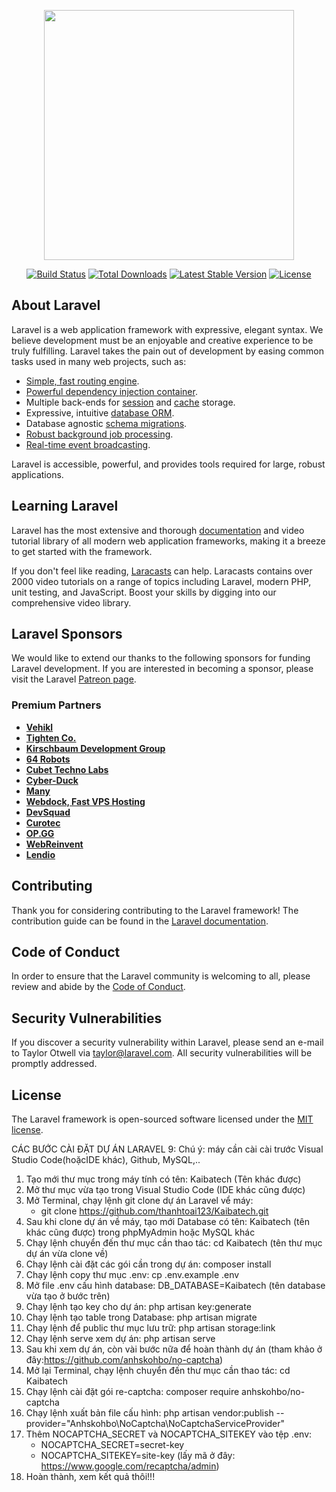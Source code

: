 <p align="center"><a href="https://laravel.com" target="_blank"><img src="https://raw.githubusercontent.com/laravel/art/master/logo-lockup/5%20SVG/2%20CMYK/1%20Full%20Color/laravel-logolockup-cmyk-red.svg" width="400"></a></p>

<p align="center">
<a href="https://travis-ci.org/laravel/framework"><img src="https://travis-ci.org/laravel/framework.svg" alt="Build Status"></a>
<a href="https://packagist.org/packages/laravel/framework"><img src="https://img.shields.io/packagist/dt/laravel/framework" alt="Total Downloads"></a>
<a href="https://packagist.org/packages/laravel/framework"><img src="https://img.shields.io/packagist/v/laravel/framework" alt="Latest Stable Version"></a>
<a href="https://packagist.org/packages/laravel/framework"><img src="https://img.shields.io/packagist/l/laravel/framework" alt="License"></a>
</p>

## About Laravel

Laravel is a web application framework with expressive, elegant syntax. We believe development must be an enjoyable and creative experience to be truly fulfilling. Laravel takes the pain out of development by easing common tasks used in many web projects, such as:

- [Simple, fast routing engine](https://laravel.com/docs/routing).
- [Powerful dependency injection container](https://laravel.com/docs/container).
- Multiple back-ends for [session](https://laravel.com/docs/session) and [cache](https://laravel.com/docs/cache) storage.
- Expressive, intuitive [database ORM](https://laravel.com/docs/eloquent).
- Database agnostic [schema migrations](https://laravel.com/docs/migrations).
- [Robust background job processing](https://laravel.com/docs/queues).
- [Real-time event broadcasting](https://laravel.com/docs/broadcasting).

Laravel is accessible, powerful, and provides tools required for large, robust applications.

## Learning Laravel

Laravel has the most extensive and thorough [documentation](https://laravel.com/docs) and video tutorial library of all modern web application frameworks, making it a breeze to get started with the framework.

If you don't feel like reading, [Laracasts](https://laracasts.com) can help. Laracasts contains over 2000 video tutorials on a range of topics including Laravel, modern PHP, unit testing, and JavaScript. Boost your skills by digging into our comprehensive video library.

## Laravel Sponsors

We would like to extend our thanks to the following sponsors for funding Laravel development. If you are interested in becoming a sponsor, please visit the Laravel [Patreon page](https://patreon.com/taylorotwell).

### Premium Partners

- **[Vehikl](https://vehikl.com/)**
- **[Tighten Co.](https://tighten.co)**
- **[Kirschbaum Development Group](https://kirschbaumdevelopment.com)**
- **[64 Robots](https://64robots.com)**
- **[Cubet Techno Labs](https://cubettech.com)**
- **[Cyber-Duck](https://cyber-duck.co.uk)**
- **[Many](https://www.many.co.uk)**
- **[Webdock, Fast VPS Hosting](https://www.webdock.io/en)**
- **[DevSquad](https://devsquad.com)**
- **[Curotec](https://www.curotec.com/services/technologies/laravel/)**
- **[OP.GG](https://op.gg)**
- **[WebReinvent](https://webreinvent.com/?utm_source=laravel&utm_medium=github&utm_campaign=patreon-sponsors)**
- **[Lendio](https://lendio.com)**

## Contributing

Thank you for considering contributing to the Laravel framework! The contribution guide can be found in the [Laravel documentation](https://laravel.com/docs/contributions).

## Code of Conduct

In order to ensure that the Laravel community is welcoming to all, please review and abide by the [Code of Conduct](https://laravel.com/docs/contributions#code-of-conduct).

## Security Vulnerabilities

If you discover a security vulnerability within Laravel, please send an e-mail to Taylor Otwell via [taylor@laravel.com](mailto:taylor@laravel.com). All security vulnerabilities will be promptly addressed.

## License

The Laravel framework is open-sourced software licensed under the [MIT license](https://opensource.org/licenses/MIT).


CÁC BƯỚC CÀI ĐẶT DỰ ÁN LARAVEL 9:
Chú ý: máy cần cài cài trước Visual Studio Code(hoặcIDE khác), Github, MySQL,..
1. Tạo mới thư mục trong máy tính có tên: Kaibatech (Tên khác được)
2. Mở thư mục vừa tạo trong Visual Studio Code (IDE khác cũng được)
3. Mở Terminal, chạy lệnh git clone dự án Laravel vể máy:
    - git clone https://github.com/thanhtoai123/Kaibatech.git
4. Sau khi clone dự án về máy, tạo mới Database có tên: Kaibatech (tên khác cũng được) trong phpMyAdmin hoặc MySQL khác
5. Chạy lệnh chuyển đến thư mục cần thao tác: cd Kaibatech (tên thư mục dự án vừa clone về)
6. Chạy lệnh cài đặt các gói cần trong dự án: composer install
7. Chạy lệnh copy thư mục .env: cp .env.example .env
8. Mở file .env cấu hình database: DB_DATABASE=Kaibatech (tên database vừa tạo ở bước trên)
9. Chạy lệnh tạo key cho dự án: php artisan key:generate
10. Chạy lệnh tạo table trong Database: php artisan migrate
11. Chạy lệnh để public thư mục lưu trữ: php artisan storage:link
12. Chạy lệnh serve xem dự án: php artisan serve
13. Sau khi xem dự án, còn vài bước nữa để hoàn thành dự án (tham khảo ở đây:https://github.com/anhskohbo/no-captcha)
14. Mở lại Terminal, chạy lệnh chuyển đến thư mục cần thao tác: cd Kaibatech
15. Chạy lệnh cài đặt gói re-captcha: composer require anhskohbo/no-captcha
16. Chạy lệnh xuất bản file cấu hình: php artisan vendor:publish --provider="Anhskohbo\NoCaptcha\NoCaptchaServiceProvider"
17. Thêm NOCAPTCHA_SECRET và NOCAPTCHA_SITEKEY vào tệp .env:
    - NOCAPTCHA_SECRET=secret-key
    - NOCAPTCHA_SITEKEY=site-key
    (lấy mã ở đây: https://www.google.com/recaptcha/admin)
18. Hoàn thành, xem kết quả thôi!!!

 

